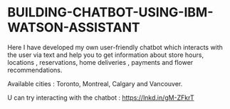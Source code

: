 # BUILDING-CHATBOT-USING-IBM-WATSON-ASSISTANT
Here I have developed my own user-friendly chatbot which interacts with the user via text and help you to get information about store hours, locations , reservations, home deliveries , payments and flower recommendations. 

Available cities : Toronto, Montreal, Calgary and Vancouver.

U can try interacting with the chatbot : 
https://lnkd.in/gM-ZFkrT
